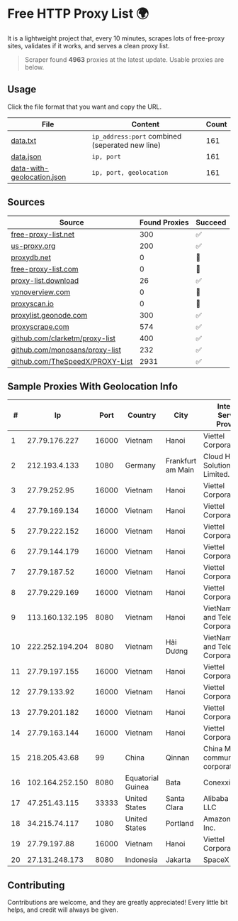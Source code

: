 
# Free HTTP Proxy List 🌍

It is a lightweight project that, every 10 minutes, scrapes lots of free-proxy sites, validates if it works, and serves a clean proxy list.


> Scraper found **4963** proxies at the latest update. Usable proxies are below.

## Usage

Click the file format that you want and copy the URL.


|File|Content|Count|
|----|-------|-----|
|[data.txt](https://raw.githubusercontent.com/themiralay/Proxy-List-World/master/data.txt)|`ip_address:port` combined (seperated new line)|161|
|[data.json](https://raw.githubusercontent.com/themiralay/Proxy-List-World/master/data.json)|`ip, port`|161|
|[data-with-geolocation.json](https://raw.githubusercontent.com/themiralay/Proxy-List-World/master/data-with-geolocation.json)|`ip, port, geolocation`|161|

## Sources

|Source|Found Proxies|Succeed|
|------|-------------|-------|
|[free-proxy-list.net](https://free-proxy-list.net)|300|✅|
|[us-proxy.org](https://www.us-proxy.org)|200|✅|
|[proxydb.net](http://proxydb.net)|0|🚫|
|[free-proxy-list.com](https://free-proxy-list.com/?page=&port=&type%5B%5D=http&type%5B%5D=https&up_time=0&search=Search)|0|🚫|
|[proxy-list.download](https://www.proxy-list.download/HTTP)|26|✅|
|[vpnoverview.com](https://vpnoverview.com/privacy/anonymous-browsing/free-proxy-servers)|0|🚫|
|[proxyscan.io](https://www.proxyscan.io)|0|🚫|
|[proxylist.geonode.com](https://proxylist.geonode.com/api/proxy-list?limit=300&page=1&sort_by=lastChecked&sort_type=desc&protocols=http,https)|300|✅|
|[proxyscrape.com](https://api.proxyscrape.com/v2/?request=displayproxies&protocol=http&timeout=10000&country=all&ssl=all&anonymity=all)|574|✅|
|[github.com/clarketm/proxy-list](https://raw.githubusercontent.com/clarketm/proxy-list/master/proxy-list-raw.txt)|400|✅|
|[github.com/monosans/proxy-list](https://raw.githubusercontent.com/monosans/proxy-list/main/proxies/http.txt)|232|✅|
|[github.com/TheSpeedX/PROXY-List](https://raw.githubusercontent.com/TheSpeedX/PROXY-List/master/http.txt)|2931|✅|


## Sample Proxies With Geolocation Info

|#|Ip|Port|Country|City|Internet Service Provider|
|-|--|----|-------|----|-------------------------|
|1|27.79.176.227|16000|Vietnam|Hanoi|Viettel Corporation|
|2|212.193.4.133|1080|Germany|Frankfurt am Main|Cloud Hosting Solutions, Limited.|
|3|27.79.252.95|16000|Vietnam|Hanoi|Viettel Corporation|
|4|27.79.169.134|16000|Vietnam|Hanoi|Viettel Corporation|
|5|27.79.222.152|16000|Vietnam|Hanoi|Viettel Corporation|
|6|27.79.144.179|16000|Vietnam|Hanoi|Viettel Corporation|
|7|27.79.187.52|16000|Vietnam|Hanoi|Viettel Corporation|
|8|27.79.229.169|16000|Vietnam|Hanoi|Viettel Corporation|
|9|113.160.132.195|8080|Vietnam|Hanoi|VietNam Post and Telecom Corporation|
|10|222.252.194.204|8080|Vietnam|Hải Dương|VietNam Post and Telecom Corporation|
|11|27.79.197.155|16000|Vietnam|Hanoi|Viettel Corporation|
|12|27.79.133.92|16000|Vietnam|Hanoi|Viettel Corporation|
|13|27.79.201.182|16000|Vietnam|Hanoi|Viettel Corporation|
|14|27.79.163.144|16000|Vietnam|Hanoi|Viettel Corporation|
|15|218.205.43.68|99|China|Qinnan|China Mobile communications corporation|
|16|102.164.252.150|8080|Equatorial Guinea|Bata|Conexxia GE S.L|
|17|47.251.43.115|33333|United States|Santa Clara|Alibaba Cloud LLC|
|18|34.215.74.117|1080|United States|Portland|Amazon.com, Inc.|
|19|27.79.197.88|16000|Vietnam|Hanoi|Viettel Corporation|
|20|27.131.248.173|8080|Indonesia|Jakarta|SpaceX Starlink|



## Contributing

Contributions are welcome, and they are greatly appreciated! Every
little bit helps, and credit will always be given.

